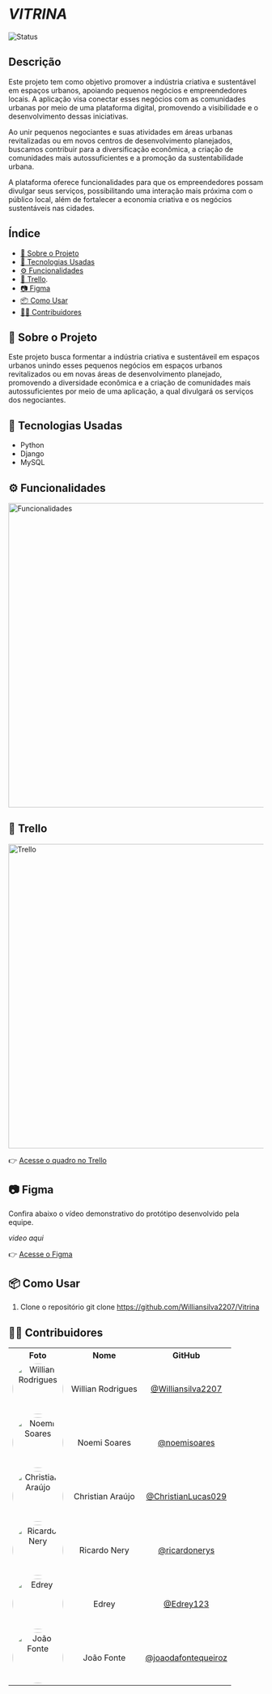 # *VITRINA*
![Status](https://img.shields.io/badge/status-em%20desenvolvimento-yellow)
## Descrição
Este projeto tem como objetivo promover a indústria criativa e sustentável em espaços urbanos, apoiando pequenos negócios e empreendedores locais. A aplicação visa conectar esses negócios com as comunidades urbanas por meio de uma plataforma digital, promovendo a visibilidade e o desenvolvimento dessas iniciativas.

Ao unir pequenos negociantes e suas atividades em áreas urbanas revitalizadas ou em novos centros de desenvolvimento planejados, buscamos contribuir para a diversificação econômica, a criação de comunidades mais autossuficientes e a promoção da sustentabilidade urbana.

A plataforma oferece funcionalidades para que os empreendedores possam divulgar seus serviços, possibilitando uma interação mais próxima com o público local, além de fortalecer a economia criativa e os negócios sustentáveis nas cidades.

## Índice
- [📌 Sobre o Projeto](#-sobre-o-projeto)
- [🚀 Tecnologias Usadas](#-tecnologias-usadas)
- [⚙️ Funcionalidades](#️-funcionalidades)
- [📂 Trello](#-trello).
- [📷 Figma](#-figma)
- [📦 Como Usar](#-como-usar)
- [🧑‍💻 Contribuidores](#-contribuidores)
  
## 📌 Sobre o Projeto

Este projeto busca formentar a indústria criativa e sustentáveil em espaços urbanos unindo esses pequenos negócios em espaços urbanos revitalizados ou em novas áreas de desenvolvimento planejado, promovendo a diversidade econômica e a criação de comunidades mais autossuficientes por meio de uma aplicação, a qual divulgará os serviços dos negociantes.

## 🚀 Tecnologias Usadas

- Python
- Django
- MySQL

## ⚙️ Funcionalidades

<img src="https://github.com/user-attachments/assets/97e6eec2-aa6c-471c-97c9-c483805f809f" width="600px" alt="Funcionalidades"/>

## 📂 Trello
<img src="https://github.com/user-attachments/assets/fa40d2be-fc58-4dfb-9acb-092c8cccf6a0" width="600px" alt="Trello"/>

👉 [Acesse o quadro no Trello](https://trello.com/b/5ZN0e4oa/vitrina)



## 📷 Figma
Confira abaixo o vídeo demonstrativo do protótipo desenvolvido pela equipe.

*video aqui*

👉 [Acesse o Figma](https://www.figma.com/proto/0nyjoYcv1ryzVKHHBweSma/Vitrina?node-id=2004-24&p=f&t=7GZ6xYBXpNKqJQoC-1&scaling=scale-down&content-scaling=fixed&page-id=0%3A1&starting-point-node-id=2004%3A24)

## 📦 Como Usar

1. Clone o repositório
git clone https://github.com/Williansilva2207/Vitrina


## 🧑‍💻 Contribuidores

<table align="center">
  <tr>
    <th>Foto</th>
    <th>Nome</th>
    <th>GitHub</th>
  </tr>
  <tr>
    <td align="center">
      <img src="https://github.com/Williansilva2207.png" width="100px" style="border-radius:50%;" alt="Willian Rodrigues"/>
    </td>
    <td align="center">Willian Rodrigues</td>
    <td align="center"><a href="https://github.com/Williansilva2207">@Williansilva2207</a></td>
  </tr>
  <tr>
    <td align="center">
      <img src="https://github.com/noemisoares.png" width="100px" style="border-radius:50%;" alt="Noemi Soares"/>
 </td>
    <td align="center">Noemi Soares</td>
    <td align="center"><a href="https://github.com/noemisoares">@noemisoares</a></td>
  </tr>
    <tr>
    <td align="center">
      <img src="https://github.com/ChristianLucas029.png" width="100px" style="border-radius:50%;" alt="Christian Araújo"/>
    </td>
    <td align="center">Christian Araújo</td>
    <td align="center"><a href="https://github.com/ChristianLucas029">@ChristianLucas029</a></td>
  </tr>
    <tr>
    <td align="center">
      <img src="https://github.com/ricardonerys.png" width="100px" style="border-radius:50%;" alt="Ricardo Nery"/>
    </td>
    <td align="center">Ricardo Nery</td>
    <td align="center"><a href="https://github.com/ricardonerys">@ricardonerys</a></td>
  </tr>
    <tr>
    <td align="center">
      <img src="https://github.com/Edrey123.png" width="100px" style="border-radius:50%;" alt="Edrey"/>
    </td>
    <td align="center">Edrey</td>
    <td align="center"><a href="https://github.com/Edrey123">@Edrey123</a></td>
  </tr>
    <tr>
    <td align="center">
      <img src="https://github.com/joaodafontequeiroz.png" width="100px" style="border-radius:50%;" alt="João Fonte"/>
    </td>
    <td align="center">João Fonte</td>
    <td align="center"><a href="https://github.com/joaodafontequeiroz">@joaodafontequeiroz</a></td>
  </tr>
</table>










